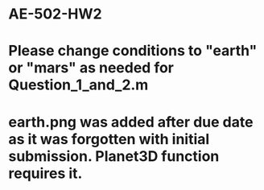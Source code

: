 # AE-502-HW2
# Please change conditions to "earth" or "mars" as needed for Question_1_and_2.m
# earth.png was added after due date as it was forgotten with initial submission. Planet3D function requires it.
